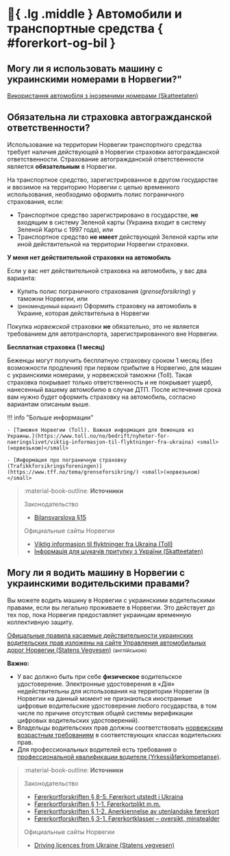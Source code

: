 # :red_car:{ .lg .middle } Автомобили и транспортные средства { #forerkort-og-bil }

## Могу ли я использовать машину с украинскими номерами в Норвегии?"

[Використання автомобіля з іноземними номерами (Skatteetaten)](https://www.skatteetaten.no/person/utenlandsk/informasjon-til-deg-som-er-asylsoker-fra-ukraina2/)

## Обязательна ли страховка автогражданской ответственности?

Использование на территории Норвегии транспортного средства требует наличия действующей в Норвегии страховки автогражданской ответственности. Страхование автогражданской ответственности является __обязательным__ в Норвегии.

На транспортное средство, зарегистрированное в другом государстве и ввозимое на территорию Норвегии с целью временного использования, необходимо оформить полис пограничного страхования, если:

- Транспортное средство зарегистрировано в государстве, __не__ входящим в систему Зеленой карты (Украина входит в систему Зеленой Карты c 1997 года), или
- Транспортное средство __не имеет__ действующей Зеленой карты или иной действительной на территории Норвегии страховки.

__У меня нет действительной cтраховки на автомобиль__

Если у вас нет действительной страховка на автомобиль, у вас два варианта:

- Купить полис пограничного страхования (_grenseforsikring_) у таможни Норвегии, или
- <small>(рекомендуемый вариант)</small>  Оформить страховку на автомобиль в Украине, которая действительна в Норвегии 

Покупка _норвежской_ страховки __не__ обязательно, это не является требованием для автотранспорта, зарегистрированного вне Норвегии. 

__Бесплатная страховка (1 месяц)__

Беженцы могут получить бесплатную страховку сроком 1 месяц (без возможности продления) при первом прибытие в Норвегию, для машин с украинскими номерами, у норвежской таможни (Toll). Такая страховка покрывает только ответственность и не покрывает ущерб, нанесенный вашему автомобилю в случае ДТП. После истечения срока вам нужно будет оформить страховку на автомобиль, согласно вариантам описаным выше. 

!!! info "Больше информации"

    - [Таможня Норвегии (Toll). Важная информация для беженцев из Украины.](https://www.toll.no/no/bedrift/nyheter-for-naeringslivet/viktig-informasjon-til-flyktninger-fra-ukraina) <small>(норвезькою)</small> 

    - [Информация про пограничную страховку (Trafikkforsikringsforeningen)](https://www.tff.no/tema/grenseforsikring/) <small>(норвезькою)</small> 

> :material-book-outline: __Источники__
> 
> Законодательство 
>
> - [Bilansvarslova §15](https://lovdata.no/lov/1961-02-03/§15)
>
> Официальные сайты Норвегии
>
> - [Viktig informasjon til flyktninger fra Ukraina (Toll)](https://www.toll.no/no/bedrift/nyheter-for-naeringslivet/viktig-informasjon-til-flyktninger-fra-ukraina)
> - [Інформація для шукачів притулку з України (Skatteetaten)](https://www.skatteetaten.no/person/utenlandsk/ukraina/)

## Могу ли я водить машину в Норвегии с украинскими водительскими правами?
    
Вы можете водить машину в Норвегии с украинскими водительскими правами, если вы легально проживаете в Норвегии. Это действует до тех пор, пока Норвегия предоставляет украинцам временную коллективную защиту.

[Офицальные правила касаемые действительности украинских водительских прав изложены на сайте Управления автомобильных дорог Норвегии (Statens Vegvesen)](https://www.vegvesen.no/en/driving-licences/driving-licence-holders/driving-licences-in-norway-and-abroad/using-a-non-eueea-driving-licence-in-norway/driving-licences-from-ukraine/) <small>(англійською)</small>

__Важно:__

- У вас должно быть при себе __физическое__ водительское удостоверение. Электронные удостоверения в «Дія» недействительны для использования на территории Норвегии (в Норвегии на данный момент не признаються иностранные цифровые водительские удостоверения любого государства, в том числе по причине отсутствия общей системы верификации цифровых водительских удостоверений).
- Владельцы водительских прав должны соответствовать [норвежским возрастным требованиям](https://lovdata.no/forskrift/2004-01-19-298/%C2%A73-1) в соответствующих классах водительских прав.
- Для профессиональных водителей есть требования о [профессиональной квалификации водителя (Yrkessjåførkompetanse)](https://www.vegvesen.no/en/driving-licences/driving-licence-holders/driving-licences-in-norway-and-abroad/using-a-non-eueea-driving-licence-in-norway/driving-licences-from-ukraine/). 

> :material-book-outline: __Источники__
> 
> Законодательство 
>
> - [Førerkortforskriften § 8-5. Førerkort utstedt i Ukraina](https://lovdata.no/forskrift/2004-01-19-298/§8-5)
> - [Førerkortforskriften § 1-1. Førerkortplikt m.m.](https://lovdata.no/forskrift/2004-01-19-298/§1-1)
> - [Førerkortforskriften § 1-2. Anerkjennelse av utenlandske førerkort](https://lovdata.no/forskrift/2004-01-19-298/§1-2)
> - [Førerkortforskriften § 3-1. Førerkortklasser – oversikt, minstealder](https://lovdata.no/forskrift/2004-01-19-298/§3-1)
> 
> Официальные сайты Норвегии
> 
> - [Driving licences from Ukraine (Statens vegvesen)](https://www.vegvesen.no/forerkort/har-forerkort/forerkort-i-og-utenfor-norge/bruk-av-forerkort-fra-land-utenfor-eu-eos-i-norge/)